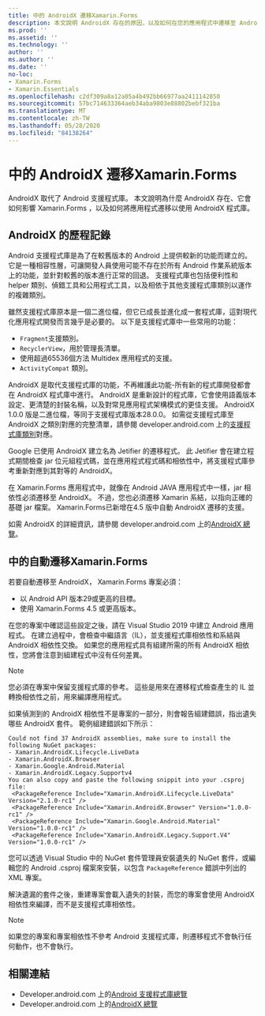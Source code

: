 ```yaml
---
title: 中的 AndroidX 遷移Xamarin.Forms
description: 本文說明 AndroidX 存在的原因，以及如何在您的應用程式中遷移至 AndroidX Xamarin.Forms 。
ms.prod: ''
ms.assetid: ''
ms.technology: ''
author: ''
ms.author: ''
ms.date: ''
no-loc:
- Xamarin.Forms
- Xamarin.Essentials
ms.openlocfilehash: c2df309a8a12a05a4b492bb66977aa2411142850
ms.sourcegitcommit: 57bc714633364aeb34aba9803e88802bebf321ba
ms.translationtype: MT
ms.contentlocale: zh-TW
ms.lasthandoff: 05/28/2020
ms.locfileid: "84138264"
---
```

# <a name="androidx-migration-in-xamarinforms"></a>中的 AndroidX 遷移Xamarin.Forms

AndroidX 取代了 Android 支援程式庫。 本文說明為什麼 AndroidX 存在、它會如何影響 Xamarin.Forms ，以及如何將應用程式遷移以使用 AndroidX 程式庫。

## <a name="history-of-androidx"></a>AndroidX 的歷程記錄

Android 支援程式庫是為了在較舊版本的 Android 上提供較新的功能而建立的。 它是一種相容性層，可讓開發人員使用可能不存在於所有 Android 作業系統版本上的功能，並針對較舊的版本進行正常的回退。 支援程式庫也包括便利性和 helper 類別、偵錯工具和公用程式工具，以及相依于其他支援程式庫類別以運作的複雜類別。

雖然支援程式庫原本是一個二進位檔，但它已成長並進化成一套程式庫，這對現代化應用程式開發而言幾乎是必要的。 以下是支援程式庫中一些常用的功能：

- `Fragment`支援類別。
- `RecyclerView`，用於管理長清單。
- 使用超過65536個方法 Multidex 應用程式的支援。
- `ActivityCompat` 類別。

AndroidX 是取代支援程式庫的功能，不再維護此功能-所有新的程式庫開發都會在 AndroidX 程式庫中進行。 AndroidX 是重新設計的程式庫，它會使用語義版本設定、更清楚的封裝名稱，以及對常見應用程式架構模式的更佳支援。 AndroidX 1.0.0 版是二進位檔，等同于支援程式庫版本28.0.0。 如需從支援程式庫至 AndroidX 之類別對應的完整清單，請參閱 developer.android.com 上的[支援程式庫類別](https://developer.android.com/jetpack/androidx/migrate/class-mappings)對應。

Google 已使用 AndroidX 建立名為 Jetifier 的遷移程式。 此 Jetifier 會在建立程式期間檢查 jar 位元組程式碼，並在應用程式程式碼和相依性中，將支援程式庫參考重新對應到其對等的 AndroidX。

在 Xamarin.Forms 應用程式中，就像在 Android JAVA 應用程式中一樣，jar 相依性必須遷移至 AndroidX。 不過，您也必須遷移 Xamarin 系結，以指向正確的基礎 jar 檔案。 Xamarin.Forms已新增在4.5 版中自動 AndroidX 遷移的支援。

如需 AndroidX 的詳細資訊，請參閱 developer.android.com 上的[AndroidX 總覽](https://developer.android.com/jetpack/androidx)。

## <a name="automatic-migration-in-xamarinforms"></a>中的自動遷移Xamarin.Forms

若要自動遷移至 AndroidX， Xamarin.Forms 專案必須：

- 以 Android API 版本29或更高的目標。
- 使用 Xamarin.Forms 4.5 或更高版本。

在您的專案中確認這些設定之後，請在 Visual Studio 2019 中建立 Android 應用程式。 在建立過程中，會檢查中繼語言（IL），並支援程式庫相依性和系結與 AndroidX 相依性交換。 如果您的應用程式具有組建所需的所有 AndroidX 相依性，您將會注意到組建程式中沒有任何差異。

> [!NOTE]
> 您必須在專案中保留支援程式庫的參考。 這些是用來在遷移程式檢查產生的 IL 並轉換相依性之前，用來編譯應用程式。

如果偵測到的 AndroidX 相依性不是專案的一部分，則會報告組建錯誤，指出遺失哪些 AndroidX 套件。 範例組建錯誤如下所示：

```
Could not find 37 AndroidX assemblies, make sure to install the following NuGet packages:
- Xamarin.AndroidX.Lifecycle.LiveData
- Xamarin.AndroidX.Browser
- Xamarin.Google.Android.Material
- Xamarin.AndroidX.Legacy.Supportv4
You can also copy and paste the following snippit into your .csproj file:
 <PackageReference Include="Xamarin.AndroidX.Lifecycle.LiveData" Version="2.1.0-rc1" />
 <PackageReference Include="Xamarin.AndroidX.Browser" Version="1.0.0-rc1" />
 <PackageReference Include="Xamarin.Google.Android.Material" Version="1.0.0-rc1" />
 <PackageReference Include="Xamarin.AndroidX.Legacy.Support.V4" Version="1.0.0-rc1" />
```

您可以透過 Visual Studio 中的 NuGet 套件管理員安裝遺失的 NuGet 套件，或編輯您的 Android .csproj 檔案來安裝，以包含 `PackageReference` 錯誤中列出的 XML 專案。

解決遺漏的套件之後，重建專案會載入遺失的封裝，而您的專案會使用 AndroidX 相依性來編譯，而不是支援程式庫相依性。

> [!NOTE]
> 如果您的專案和專案相依性不參考 Android 支援程式庫，則遷移程式不會執行任何動作，也不會執行。

## <a name="related-links"></a>相關連結

- Developer.android.com 上的[Android 支援程式庫總覽](https://developer.android.com/topic/libraries/support-library/index)
- Developer.android.com 上的[AndroidX 總覽](https://developer.android.com/jetpack/androidx)
